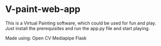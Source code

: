# V-paint-web-app
This is a Virtual Painting software, which could be used for fun and play.
Just install the prerequisites and run the app.py file and start playing.

Made using:
  Open CV
  Mediapipe
  Flask
  
